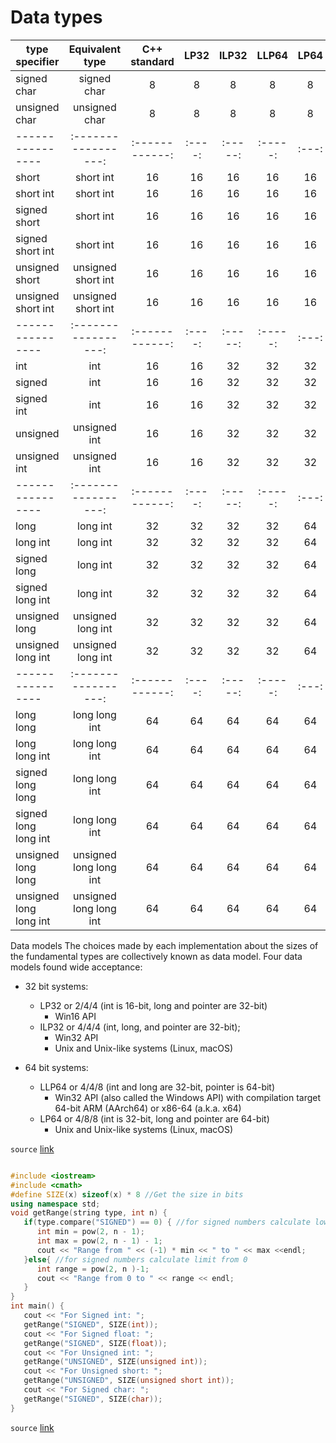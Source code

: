 # Data types

|type specifier  | Equivalent type |C++ standard|LP32|ILP32|LLP64|LP64|
|----------------|:-----------------:|:------------:|:----:|:-----:|:-----:|:---:|
|signed char | signed char |8|8|8|8|8|
|unsigned char | unsigned char |8|8|8|8|8|
|----------------|:-----------------:|:------------:|:----:|:-----:|:-----:|:---:|
|short|short int|16|16|16|16|16|
|short int |short int|16|16|16|16|16|
|signed short |short int|16|16|16|16|16|
|signed short int |short int|16|16|16|16|16|
|unsigned short| unsigned short int |16|16|16|16|16|
|unsigned short int |unsigned short int|16|16|16|16|16|
|----------------|:-----------------:|:------------:|:----:|:-----:|:-----:|:---:|
|int |int|16|16|32|32|32|
|signed |int|16|16|32|32|32|
|signed int |int|16|16|32|32|32|
|unsigned|unsigned int|16|16|32|32|32|
|unsigned int |unsigned int|16|16|32|32|32|
|----------------|:-----------------:|:------------:|:----:|:-----:|:-----:|:---:|
|long |long int|32|32|32|32|64|
|long int |long int|32|32|32|32|64|
|signed long |long int|32|32|32|32|64|
|signed long int |long int|32|32|32|32|64|
|unsigned long |unsigned long int|32|32|32|32|64|
|unsigned long int |unsigned long int|32|32|32|32|64|
|----------------|:-----------------:|:------------:|:----:|:-----:|:-----:|:---:|
|long long | long long int|64|64|64|64|64|
|long long int |long long int|64|64|64|64|64|
|signed long long |long long int|64|64|64|64|64|
|signed long long int|long long int|64|64|64|64|64|
|unsigned long long | unsigned long long int |64|64|64|64|64|
|unsigned long long int | unsigned long long int |64|64|64|64|64|

Data models
The choices made by each implementation about the sizes of the fundamental types are collectively known as data model. Four data models found wide acceptance:

- 32 bit systems:
  - LP32 or 2/4/4 (int is 16-bit, long and pointer are 32-bit)
    - Win16 API
  - ILP32 or 4/4/4 (int, long, and pointer are 32-bit);
    - Win32 API
    - Unix and Unix-like systems (Linux, macOS)
  
- 64 bit systems:
  - LLP64 or 4/4/8 (int and long are 32-bit, pointer is 64-bit)
    - Win32 API (also called the Windows API) with compilation target 64-bit ARM (AArch64) or x86-64 (a.k.a. x64)
  - LP64 or 4/8/8 (int is 32-bit, long and pointer are 64-bit)
    - Unix and Unix-like systems (Linux, macOS)

`source` [link](https://en.cppreference.com/w/cpp/language/types)

```c++

#include <iostream>
#include <cmath>
#define SIZE(x) sizeof(x) * 8 //Get the size in bits
using namespace std;
void getRange(string type, int n) {
   if(type.compare("SIGNED") == 0) { //for signed numbers calculate lower and upper limit
      int min = pow(2, n - 1);
      int max = pow(2, n - 1) - 1;
      cout << "Range from " << (-1) * min << " to " << max <<endl;
   }else{ //for signed numbers calculate limit from 0
      int range = pow(2, n )-1;
      cout << "Range from 0 to " << range << endl;
   }
}
int main() {
   cout << "For Signed int: ";
   getRange("SIGNED", SIZE(int));
   cout << "For Signed float: ";
   getRange("SIGNED", SIZE(float));
   cout << "For Unsigned int: ";
   getRange("UNSIGNED", SIZE(unsigned int));
   cout << "For Unsigned short: ";
   getRange("UNSIGNED", SIZE(unsigned short int));
   cout << "For Signed char: ";
   getRange("SIGNED", SIZE(char));
}

```

`source` [link](https://intellipaat.com/community/70584/how-to-calculate-the-range-of-primitive-data-types)
